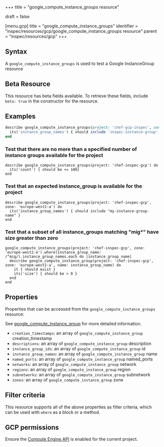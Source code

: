 +++
title = "google_compute_instance_groups resource"

draft = false


[menu.gcp]
title = "google_compute_instance_groups"
identifier = "inspec/resources/gcp/google_compute_instance_groups resource"
parent = "inspec/resources/gcp"
+++

## Syntax

A `google_compute_instance_groups` is used to test a Google InstanceGroup resource


## Beta Resource
This resource has beta fields available. To retrieve these fields, include `beta: true` in the constructor for the resource.

## Examples

```ruby
describe google_compute_instance_groups(project: 'chef-gcp-inspec', zone: 'zone') do
  its('instance_group_names') { should include 'inspec-instance-group' }
end
```

### Test that there are no more than a specified number of instance groups available for the project

    describe google_compute_instance_groups(project: 'chef-inspec-gcp') do
      its('count') { should be <= 100}
    end

### Test that an expected instance_group is available for the project

    describe google_compute_instance_groups(project: 'chef-inspec-gcp', zone: 'europe-west2-a') do
      its('instance_group_names') { should include "my-instance-group-name" }
    end

### Test that a subset of all instance_groups matching "mig*" have size greater than zero

    google_compute_instance_groups(project: 'chef-inspec-gcp', zone: 'europe-west2-a').where(instance_group_name: /^mig/).instance_group_names.each do |instance_group_name|
      describe google_compute_instance_group(project: 'chef-inspec-gcp', zone: 'europe-west2-a', name: instance_group_name) do
        it { should exist }
        its('size') { should be > 0 }
      end
    end

## Properties

Properties that can be accessed from the `google_compute_instance_groups` resource:

See [google_compute_instance_group](google_compute_instance_group) for more detailed information.

  * `creation_timestamps`: an array of `google_compute_instance_group` creation_timestamp
  * `descriptions`: an array of `google_compute_instance_group` description
  * `instance_group_ids`: an array of `google_compute_instance_group` id
  * `instance_group_names`: an array of `google_compute_instance_group` name
  * `named_ports`: an array of `google_compute_instance_group` named_ports
  * `networks`: an array of `google_compute_instance_group` network
  * `regions`: an array of `google_compute_instance_group` region
  * `subnetworks`: an array of `google_compute_instance_group` subnetwork
  * `zones`: an array of `google_compute_instance_group` zone

## Filter criteria

This resource supports all of the above properties as filter criteria, which can be used
with `where` as a block or a method.

## GCP permissions

Ensure the [Compute Engine API](https://console.cloud.google.com/apis/library/compute.googleapis.com/) is enabled for the current project.

